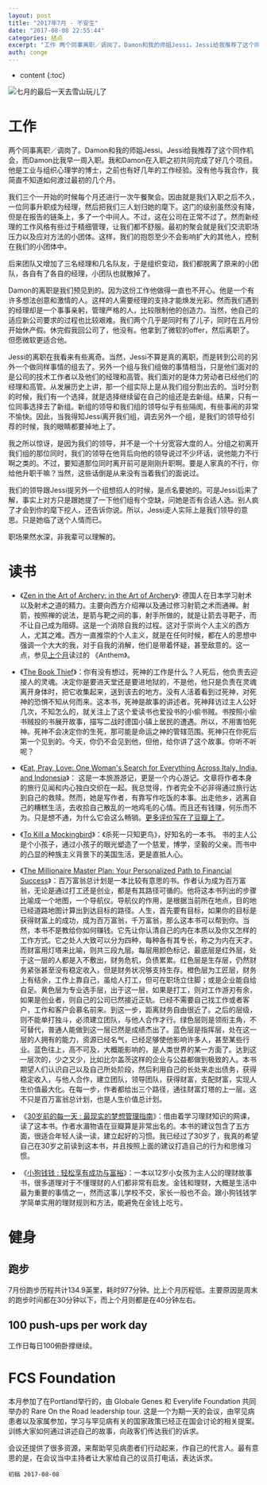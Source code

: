 ```yaml
---
layout: post
title: "2017年7月 - 不安生"
date: "2017-08-08 22:55:44"
categories: 结点
excerpt: "工作 两个同事离职／调岗了。Damon和我的师姐Jessi。Jessi给我推荐了这个同作机会，而Damon比我早一周入职。我和Damon在入职之..."
auth: conge
---
```

* content
{:toc}

![七月的最后一天去雪山玩儿了](/assets/images/结点/118382-3c52267a1f243cb8.png)

# 工作

两个同事离职／调岗了。Damon和我的师姐Jessi。Jessi给我推荐了这个同作机会，而Damon比我早一周入职。我和Damon在入职之初共同完成了好几个项目。他是工业与组织心理学的博士，之前也有好几年的工作经验。没有他与我合作，我简直不知道如何渡过最初的几个月。

我们三个一开始的时候每个月还进行一次午餐聚会。因由就是我们入职之后不久，一位同事升职成为经理，然后把我们三人划归她的麾下。这门的级别虽然没有降，但是在报告的链条上，多了一个中间人。不过，这在公司在正常不过了。然而新经理的工作风格有些过于精细管理，让我们都不舒服。最初的聚会就是我们交流职场压力以及应对方法的小团体。这样，我们的抱怨至少不会影响扩大的其他人，控制在我们的小团体中。

后来团队又增加了三名经理和几名队友，于是组织变动，我们都脱离了原来的小团队，各自有了各自的经理，小团队也就散掉了。

Damon的离职是我们预见到的。因为这份工作他做得一直也不开心。他是一个有许多想法创意和激情的人。这样的人需要经理的支持才能焕发光彩。然而我们遇到的经理却是一个事事亲躬，管理严格的人，比较限制他的创造力。当然，他自己的适应新公司要求的过程也比较艰难。我们两个几乎是同时有了儿子，同时在五月份开始休产假。休完假我回公司了，他没有。他拿到了微软的offer，然后离职了。但愿微软更适合他。

Jessi的离职在我看来有些离奇。当然，Jessi不算是真的离职，而是转到公司的另外一个做同样事情的组去了。另外一个组与我们组做的事情相当，只是他们面对的是公司的技术工作者以及他们的经理和高管。我们面对的是体力劳动者已经他们的经理和高管。从发展历史上讲，那一个组实际上是从我们组分割出去的。当时分割的时候，我们有一个选择，就是选择继续留在自己的组还是去新组。结果，只有一位同事选择去了新组。新组的领导和我们组的领导似乎有些隔阂，有些事闹的非常不愉快。因此，当我得知Jessi离开我们组，调去另外一个组，是我们的领导给引荐的时候，我的眼睛都要掉地上了。

我之所以惊讶，是因为我们的领导，并不是一个十分宽容大度的人。分组之初离开我们组的那位同时，我们的领导在他背后向他的领导说过不少坏话，说他能力不行啊之类的。不过，要知道那位同时离开前可是刚刚升职啊。要是人家真的不行，你给他升职干嘛？当然，这些话倒是从来没有当着我们的面说过。

我们的领导跟Jessi提另外一个组想招人的时候，是点名要她的。可是Jessi后来了解，事实上对方只是跟她提了一下他们组有个空缺，问她是否有合适人选。别人疯了才会到你的麾下挖人，还告诉你说。所以，Jessi走人实际上是我们领导的意思。只是她临了送个人情而已。

职场果然水深，非我辈可以理解的。


# 读书
* 《[Zen in the Art of Archery: in the Art of Archery](https://book.douban.com/subject/1703667/)》: 德国人在日本学习射术以及射术之道的精力。主要向西方介绍禅以及通过修习射箭之术而通禅。射箭，按照禅的说法，是箭与靶之间的事，射手所做的，就是让箭去寻靶子，而不让自己成为阻碍。这是一个消除自我的过程。这对于崇尚个人主义的西方人，尤其之难。西方一直推崇的个人主义，就是在任何时候，都在人的思想中强调一个大大的我，对于自我的消解，他们是带着怀疑，甚至敌意的。这一点，参见[上个月](http://www.jianshu.com/p/d05b0940a29a)读过的 《Anthem》。
* 《[The Book Thief](https://book.douban.com/subject/1781528/)》：你有没有想过，死神的工作是什么？人死后，他负责去迎接人的灵魂。决定你是要进天堂还是要进地狱的，不是他，他只是负责在灵魂离开身体时，把它收集起来，送到该去的地方。没有人活着看到过死神，对死神的恐惧不知从何而来。这本书，死神是故事的讲述者。死神拜访过主人公好几次，不知怎么的，就关注上了这个爱读书也爱投书的小偷书贼。书按照小偷书贼投的书展开故事，描写二战时德国小镇上居民的遭遇。所以，不用害怕死神。死神不会决定你的生死，那可能是命运之神的管辖范围。死神只在你死后第一个见到的。今天，你仍不会见到他，但他，给你讲了这个故事。你听不听呢？

* 《[Eat, Pray, Love: One Woman's Search for Everything Across Italy, India, and Indonesia](https://book.douban.com/subject/1761571/)》：
这是一本旅游游记，更是一个内心游记。文章将作者本身的旅行见闻和内心独白交织在一起。我总觉得，作者完全不必非得通过旅行达到自己的救赎。然而，她是写作者，有靠写作吃饭的本事。出走他乡，逃离自己的糟糕生活，去收拾自己散乱的一地鸡毛的心情。而且还有钱赚，何乐而不为。只是想不通，为什么它会这么畅销。[更多评价写在了豆瓣上了](https://book.douban.com/review/8656283/)。

* 《[To Kill a Mockingbird](https://book.douban.com/subject/26473283/)》：《杀死一只知更鸟》，好知名的一本书。 书的主人公是个小孩子，通过小孩子的眼光塑造了一个慈爱，博学，坚毅的父亲。而书中的凸显的种族主义背景下的美国生活，更是直抵人心。

* 《[The Millionaire Master Plan: Your Personalized Path to Financial Success](https://book.douban.com/subject/27099076/)》：百万富翁总计划是一本比较有意思的书。作者认为成为百万富翁，无论是通过打工还是创业，都是有其路径可循的。他将这本书列出的步骤比喻成一个地图，一个导航仪。导航仪的作用，是根据当前所在地点，目的地已经道路地图计算出到达目标的路径。人生，首先要有目标，如果你的目标是获得财富上的成功，成为百万富翁，千万富翁，那么这本书可以帮到你。当然，本书不是教给你如何赚钱。它先让你认清自己的内在本质以及你又怎样的工作方式。它之处人大致可以分为四种，每种各有其专长，称之为内在天才。而财富用灯塔来比喻，则共三段九层。每层用颜色标记，最底层是红外层，处于这一层的人都是入不敷出，财务危机，负债累累。红色层是生存层，仍然财务紧张甚至没有稳定收入，但是财务状况够支持生存。橙色层为工匠层，财务上有结余，工作上靠自己，虽给人打工，但可在职场立住脚；或是企业能自给自足。黄色层为专业选手层，出于这一层，如果是打工，则对工作游刃有余，如果是创业者，则自己的公司已然接近正轨。已经不需要自己找工作或者客户，工作和客户会慕名前来。到这一步，距离财务自由很近了。之后的层级，则不能单打独斗，必须建立团队，与他人合作才行。绿色层则是领衔主角，不可替代，普通人能做到这一层已然是成绩杰出了。蓝色层是指挥层，处在这一层的人拥有的能力，资源已经名气，已经足够使他影响许多人，甚至某些行业。蓝色往上，高不可及，大概能影响的，是人类世界的某一方面了。达到这一层次的，少之又少，比如比尔盖茨这样的企业与公益都做到极致的人。本书期望人们认识自己以及自己所处阶段，然后利用自己的长处来走出债务，获得稳定收入，与他人合作，建立团队，领导团队，获得财富，支配财富，实现人生价值最大化。在每一步，作者都给出三个路径，通往财富灯塔的上一层。这不只是百万富翁总计划，也是人生价值总计划。

* 《[30岁前的每一天 : 最现实的梦想管理指南](https://book.douban.com/subject/20389192/)》：借由着学习理财知识的网课，读了这本书。作者水湄物语在豆瓣算是非常出名的。本书的建议包含了五方面，很适合年轻人读一读，建立起好的习惯。我已经过了30岁了，我真的希望自己在30岁之前读到这本书，并且按照上面的建议打造自己的行为和思维习惯。

* 《[小狗钱钱 : 轻松享有成功与富裕](https://book.douban.com/subject/1095634/)》：一本以12岁小女孩为主人公的理财故事书，很多道理对于不懂理财的人们都非常有启发。金钱和理财，大概是生活中最为重要的事情之一，然而这事儿学校不交，家长一般也不会。跟小狗钱钱学学简单实用的理财规则和方法，能避免在金钱上吃亏。

# 健身

## 跑步

7月份跑步历程共计134.9英里，耗时977分钟。比上个月历程低。主要原因是周末的跑步时间都在30分钟以下，而上个月则都是在40分钟左右。

## 100 push-ups per work day

工作日每日100俯卧撑继续。

# FCS Foundation

本月参加了在Portland举行的，由 Globale Genes 和 Everylife Foundation 共同举办的 Rare On the Road leadership tour. 这是一个为期一天的会议，由罕见病患者以及家属参加，学习与罕见病有关的国家政策已经正在国会讨论的相关提案。训练大家如何通过讲述自己的故事，向政客们传达我们的诉求。

会议还提供了很多资源，来帮助罕见病患者们行动起来，作自己的代言人。最有意思的是，在会议当中主持者让大家给自己的议员打电话，表达诉求。

```
初稿 2017-08-08
```
